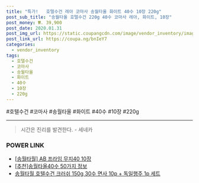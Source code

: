 ```yaml
--- 
title: "특가!   호텔수건 레아 코마사 송월타올 화이트 40수 10장 220g" 
post_sub_title: "송월타올 호텔수건 220g 40수 코마사 레아, 화이트, 10장" 
post_money: ₩. 39,900 
post_date: 2020.01.31 
post_img_url: https://static.coupangcdn.com/image/vendor_inventory/images/2019/03/15/15/5/3d16416d-16a5-4f87-aa2f-386f3c37c9b1.jpg 
post_link_url: https://coupa.ng/bnIeY7 
categories: 
  - vendor_inventory 
tags: 
  - 호텔수건 
  - 코마사 
  - 송월타올 
  - 화이트 
  - 40수 
  - 10장 
  - 220g 
--- 
```

  #호텔수건 #코마사 #송월타올 #화이트 #40수 #10장 #220g 
<hr> 

> 시간은 진리를 발견한다. - 세네카 


### POWER LINK

* <a href="https://blog.naver.com/fasyy4321/221791276394" target="_blank">[송월타월] AB 프라임 무지40 10장</a>
* <a href="https://blog.naver.com/fasyy4321/221786140576" target="_blank">[추천]송월타올40수 50가지 정보</a>
* <a href="https://blog.naver.com/fasyy4321/221786946426" target="_blank">송월타월 호텔수건 크러쉬 150g 30수 면사 10p + 독일행주 1p 세트</a>

